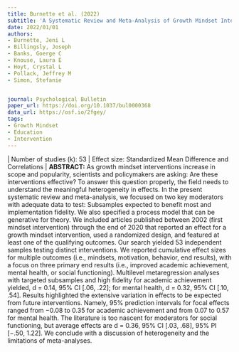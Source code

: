 ```yaml
---
title: Burnette et al. (2022)
subtitle: 'A Systematic Review and Meta-Analysis of Growth Mindset Interventions: For Whom, How, and Why Might Such Interventions Work?'
date: 2022/01/01
authors:
- Burnette, Jeni L
- Billingsly, Joseph
- Banks, Goerge C
- Knouse, Laura E
- Hoyt, Crystal L
- Pollack, Jeffrey M
- Simon, Stefanie


journal: Psychological Bulletin
paper_url: https://doi.org/10.1037/bul0000368
data_url: https://osf.io/2fgey/
tags:
- Growth Mindset
- Education
- Intervention
---
```


| Number of studies (k): 53 | Effect size: Standardized Mean Difference and Correlations | **ABSTRACT:**  As growth mindset interventions increase in scope and popularity, scientists and policymakers are asking: Are these interventions effective? To answer this question properly, the field needs to understand the meaningful heterogeneity in effects. In the present systematic review and meta-analysis, we focused on two key moderators with adequate data to test: Subsamples expected to benefit most and implementation fidelity. We also specified a process model that can be generative for theory. We included articles published between 2002 (first mindset intervention) through the end of 2020 that reported an effect for a growth mindset intervention, used a randomized design, and featured at least one of the qualifying outcomes. Our search yielded 53 independent samples testing distinct interventions. We reported cumulative effect sizes for multiple outcomes (i.e., mindsets, motivation, behavior, end results), with a focus on three primary end results (i.e., improved academic achievement, mental health, or social functioning). Multilevel metaregression analyses with targeted subsamples and high fidelity for academic achievement yielded, d = 0.14, 95% CI [.06, .22]; for mental health, d = 0.32, 95% CI [.10, .54]. Results highlighted the extensive variation in effects to be expected from future interventions. Namely, 95% prediction intervals for focal effects ranged from −0.08 to 0.35 for academic achievement and from 0.07 to 0.57 for mental health. The literature is too nascent for moderators for social functioning, but average effects are d = 0.36, 95% CI [.03, .68], 95% PI [−.50, 1.22]. We conclude with a discussion of heterogeneity and the limitations of meta-analyses.
